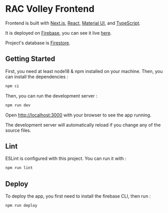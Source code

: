 # RAC Volley Frontend

Frontend is built with [Next.js](https://nextjs.org/docs), [React](https://react.dev/learn/describing-the-ui), [Material UI](https://mui.com/material-ui/getting-started/overview/), and [TypeScript](https://www.typescriptlang.org/docs/handbook/typescript-from-scratch.html).

It is deployed on [Firebase](https://firebase.google.com/docs/hosting), you can see it live [here](https://rac-volley.web.app).

Project's database is [Firestore](https://firebase.google.com/docs/firestore).

## Getting Started

First, you need at least node18 & npm installed on your machine. Then, you can install the dependencies :

```bash
npm ci
```

Then, you can run the development server :

```bash
npm run dev
```

Open [http://localhost:3000](http://localhost:3000) with your browser to see the app running.

The development server will automatically reload if you change any of the source files.

## Lint

ESLint is configured with this project. You can run it with :

```bash
npm run lint
```

## Deploy

To deploy the app, you first need to install the firebase CLI, then run :

```bash
npm run deploy
```
